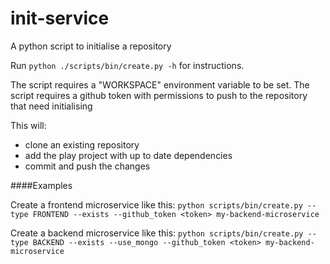 
# init-service

A python script to initialise a repository

Run `python ./scripts/bin/create.py -h` for instructions.

The script requires a "WORKSPACE" environment variable to be set.
The script requires a github token with permissions to push to the repository that need initialising

This will:
- clone an existing repository
- add the play project with up to date dependencies
- commit and push the changes

####Examples

Create a frontend microservice like this:
```python scripts/bin/create.py --type FRONTEND --exists --github_token <token> my-backend-microservice```

Create a backend microservice like this:
```python scripts/bin/create.py --type BACKEND --exists --use_mongo --github_token <token> my-backend-microservice```